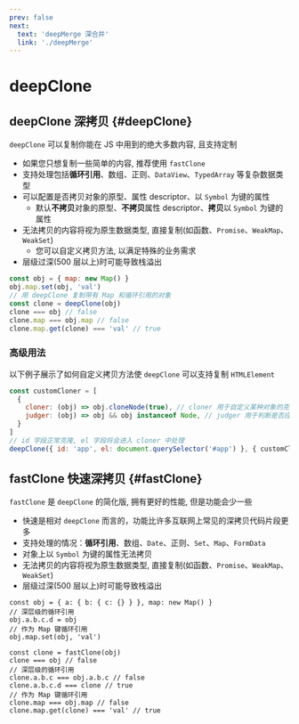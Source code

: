 ```yaml
---
prev: false
next:
  text: 'deepMerge 深合并'
  link: './deepMerge'
---
```


# deepClone

## deepClone 深拷贝 {#deepClone}

`deepClone` 可以复制你能在 JS 中用到的绝大多数内容, 且支持定制

- 如果您只想复制一些简单的内容, 推荐使用 `fastClone`
- 支持处理包括**循环引用**、数组、正则、`DataView`、`TypedArray` 等复杂数据类型
- 可以配置是否拷贝对象的原型、属性 descriptor、以 `Symbol` 为键的属性
  - 默认**不拷贝**对象的原型、**不拷贝**属性 descriptor、**拷贝**以 `Symbol` 为键的属性
- 无法拷贝的内容将视为原生数据类型, 直接复制(如函数、`Promise`、`WeakMap`、`WeakSet`)
  - 您可以自定义拷贝方法, 以满足特殊的业务需求
- 层级过深(500 层以上)时可能导致栈溢出

```js
const obj = { map: new Map() }
obj.map.set(obj, 'val')
// 用 deepClone 复制带有 Map 和循环引用的对象
const clone = deepClone(obj)
clone === obj // false
clone.map === obj.map // false
clone.map.get(clone) === 'val' // true
```

### 高级用法

以下例子展示了如何自定义拷贝方法使 `deepClone` 可以支持复制 `HTMLElement`

```js
const customCloner = [
  {
    cloner: (obj) => obj.cloneNode(true), // cloner 用于自定义某种对象的克隆方法
    judger: (obj) => obj && obj instanceof Node, // judger 用于判断是否应该调用自定义 cloner
  }
]
// id 字段正常克隆, el 字段将会进入 cloner 中处理
deepClone({ id: 'app', el: document.querySelector('#app') }, { customCloner })
```

## fastClone 快速深拷贝 {#fastClone}

`fastClone` 是 `deepClone` 的简化版, 拥有更好的性能, 但是功能会少一些

- 快速是相对 `deepClone` 而言的，功能比许多互联网上常见的深拷贝代码片段更多
- 支持处理的情况：**循环引用**、数组、`Date`、正则、`Set`、`Map`、`FormData`
- 对象上以 `Symbol` 为键的属性无法拷贝
- 无法拷贝的内容将视为原生数据类型, 直接复制(如函数、`Promise`、`WeakMap`、`WeakSet`)
- 层级过深(500 层以上)时可能导致栈溢出

```JS
const obj = { a: { b: { c: {} } }, map: new Map() }
// 深层级的循环引用
obj.a.b.c.d = obj
// 作为 Map 键循环引用
obj.map.set(obj, 'val')

const clone = fastClone(obj)
clone === obj // false
// 深层级的循环引用
clone.a.b.c === obj.a.b.c // false
clone.a.b.c.d === clone // true
// 作为 Map 键循环引用
clone.map === obj.map // false
clone.map.get(clone) === 'val' // true
```
